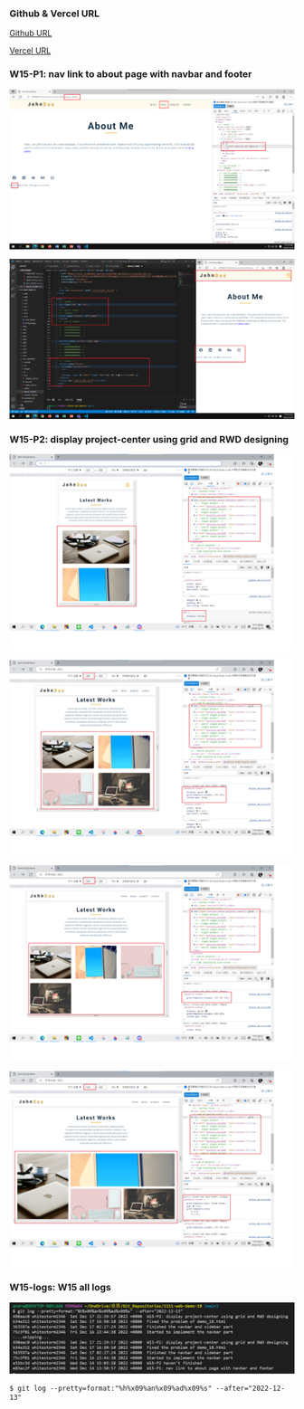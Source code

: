 ### Github & Vercel URL

[Github URL](https://github.com/whitestorm2346/1111-web-demo-18)

[Vercel URL](https://1111-web-demo-18-m55w.vercel.app/)

### W15-P1: nav link to about page with navbar and footer

![](w15-p1-1.png)

![](w15-p1-2.png)

### W15-P2: display project-center using grid and RWD designing

![](w15-p2-1.png)

![](w15-p2-2.png)

![](w15-p2-3.png)

![](w15-p2-4.png)

### W15-logs: W15 all logs

![](w15-logs.png)

```
$ git log --pretty=format:"%h%x09%an%x09%ad%x09%s" --after="2022-12-13"
```
